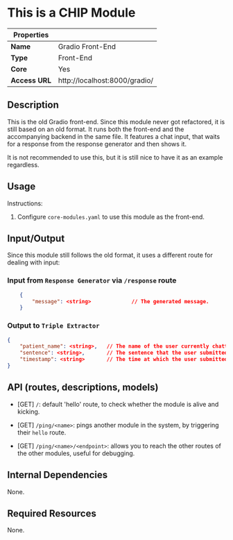 # This is a CHIP Module
| Properties    |                     |
| ------------- | -------------       |
| **Name**      | Gradio Front-End |
| **Type**      | Front-End  |
| **Core**      | Yes |
| **Access URL**       | http://localhost:8000/gradio/ |

## Description
This is the old Gradio front-end. Since this module never got refactored, it is still based on an old format. It runs both the front-end and the accompanying backend in the same file. It features a chat input, that waits for a response from the response generator and then shows it.

It is not recommended to use this, but it is still nice to have it as an example regardless.

## Usage
Instructions:
1. Configure `core-modules.yaml` to use this module as the front-end.

## Input/Output
Since this module still follows the old format, it uses a different route for dealing with input:

### Input from `Response Generator` via `/response` route
```JSON
    {
        "message": <string>             // The generated message.
    }
```

### Output to `Triple Extractor`
```JSON
{
    "patient_name": <string>,   // The name of the user currently chatting
    "sentence": <string>,       // The sentence that the user submitted
    "timestamp": <string>       // The time at which the user submitted the sentence (ISO format)
}
```

## API (routes, descriptions, models)
- [GET] `/`: default 'hello' route, to check whether the module is alive and kicking.

- [GET] `/ping/<name>`: pings another module in the system, by triggering their `hello` route.

- [GET] `/ping/<name>/<endpoint>`: allows you to reach the other routes of the other modules, useful for debugging.


## Internal Dependencies
None.

## Required Resources
None.